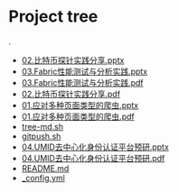 # Project tree

.
 * <a href="./02.比特币探针实践分享.pptx">02.比特币探针实践分享.pptx</a>
 * <a href="./03.Fabric性能测试与分析实践.pptx">03.Fabric性能测试与分析实践.pptx</a>
 * <a href="./03.Fabric性能测试与分析实践.pdf">03.Fabric性能测试与分析实践.pdf</a>
 * <a href="./02.比特币探针实践分享.pdf">02.比特币探针实践分享.pdf</a>
 * <a href="./01.应对多种页面类型的爬虫.pptx">01.应对多种页面类型的爬虫.pptx</a>
 * <a href="./01.应对多种页面类型的爬虫.pdf">01.应对多种页面类型的爬虫.pdf</a>
 * <a href="./tree-md.sh">tree-md.sh</a>
 * <a href="./gitpush.sh">gitpush.sh</a>
 * <a href="./04.UMID去中心化身份认证平台预研.pptx">04.UMID去中心化身份认证平台预研.pptx</a>
 * <a href="./04.UMID去中心化身份认证平台预研.pdf">04.UMID去中心化身份认证平台预研.pdf</a>
 * <a href="./README.md">README.md</a>
 * <a href="./_config.yml">_config.yml</a>
